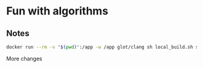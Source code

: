 # Fun with algorithms

## Notes

```sh
docker run --rm -v "$(pwd)":/app -w /app glot/clang sh local_build.sh soln
```


More changes

